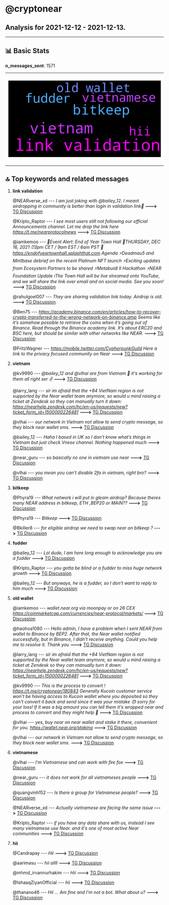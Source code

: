 # **@cryptonear**
 ## Analysis for **2021-12-12** - **2021-12-13**.

---

## 📊 **Basic Stats**

**n_messages_sent**: 1571

---
![wordcloud](cryptonear_1Days_wordcloud.png)

---


## 🔝 **Top keywords and related messages**

1. **link validation**

    @NEARverse_xd --- *I am just joking with @bailey_12. I meant airdropping in community is better than login in validation link🤣* **--->** [TG Discussion](https://t.me/cryptonear/236073)

    @Kripto_Raptor --- *I see most users still not following our official Announcements channel. Let me drop the link here https://t.me/nearprotocolnews* **--->** [TG Discussion](https://t.me/cryptonear/233788)

    @iamkemoo --- *🚨Event Alert: End of Year Town Hall  📅THURSDAY, DEC 16, 2021 ⏰3pm CET / 9am EST / 6am PST 📍https://endofyeartownhall.splashthat.com  Agenda ⚡️Deadmau5 and Mintbase debrief on the recent Platinum NFT launch ⚡️Exciting updates from Ecosystem Partners to be shared ⚡️Metabuidl II Hackathon  ⚡️NEAR Foundation Update  ℹ️The Town Hall will be live streamed onto YouTube, and we will share the link over email and on social media.  See you soon!* **--->** [TG Discussion](https://t.me/cryptonear/234695)

    @rahulgoel007 --- *They are sharing validation link today. Airdrop is old.* **--->** [TG Discussion](https://t.me/cryptonear/236066)

    @Ben75 --- *https://academy.binance.com/en/articles/how-to-recover-crypto-transferred-to-the-wrong-network-on-binance.amp  Seems like it’s somehow possible to retrieve the coins when it’s going out of Binance. Read through the Binance academy link. It’s about ERC20 and BSC here, but should be similar with other networks like NEAR.* **--->** [TG Discussion](https://t.me/cryptonear/234021)

    @FritzWagner --- *https://mobile.twitter.com/CypherpunkGuild  Here a link to the privacy focused community on Near* **--->** [TG Discussion](https://t.me/cryptonear/235013)

2. **vietnam**

    @kv9990 --- *@bailey_12 and @vlhai are from Vietnam 👀 it's working for them all right ser ✌️* **--->** [TG Discussion](https://t.me/cryptonear/236187)

    @larry_lang --- *sir im afraid that the +84 VietNam region is not supported by the Near wallet team anymore, so would u mind raising a ticket at Zendesk so they can manually turn it down:  https://nearhelp.zendesk.com/hc/en-us/requests/new?ticket_form_id=1500000226481* **--->** [TG Discussion](https://t.me/cryptonear/233918)

    @vlhai --- *our network in Vietnam not allow to send crypto message, so they block near wallet sms.* **--->** [TG Discussion](https://t.me/cryptonear/236134)

    @bailey_12 --- *Haha I based in UK so I don’t know what’s things in Vietnam but just check Vnese channel. Nothing happened much* **--->** [TG Discussion](https://t.me/cryptonear/236188)

    @near_guru --- *so basically no one in vietnam use near* **--->** [TG Discussion](https://t.me/cryptonear/236189)

    @vlhai --- *you mean you can't disable 2fa in vietnam, right bro?* **--->** [TG Discussion](https://t.me/cryptonear/236203)

3. **bitkeep**

    @Phyra19 --- *What network i will put in gleam airdrop? Because theres many NEAR address in bitkeep, ETH ,BEP20 or MAIN??* **--->** [TG Discussion](https://t.me/cryptonear/236147)

    @Phyra19 --- *Bitkeep* **--->** [TG Discussion](https://t.me/cryptonear/236140)

    @Bkiller8 --- *for eligible airdrop we need to swap near on bitkeep ?* **--->** [TG Discussion](https://t.me/cryptonear/235318)

4. **fudder**

    @bailey_12 --- *Lol dude, I am here long enough to acknowledge you are a fudder* **--->** [TG Discussion](https://t.me/cryptonear/236183)

    @Kripto_Raptor --- *you gotta be blind or a fudder to miss huge network growth* **--->** [TG Discussion](https://t.me/cryptonear/236214)

    @bailey_12 --- *But anyways, he is a fudder, so I don’t want to reply to him much* **--->** [TG Discussion](https://t.me/cryptonear/236193)

5. **old wallet**

    @iamkemoo --- *wallet.near.org via moonpay or on 26 CEX https://coinmarketcap.com/currencies/near-protocol/markets/* **--->** [TG Discussion](https://t.me/cryptonear/234446)

    @haohoa1080 --- *Hello admin, I have a problem when I sent NEAR from wallet to Binance by BEP2. After that, the Near wallet notified successfully, but in Binance, I didn't receive anything. Could you help me to resolve it. Thank you* **--->** [TG Discussion](https://t.me/cryptonear/234011)

    @larry_lang --- *sir im afraid that the +84 VietNam region is not supported by the Near wallet team anymore, so would u mind raising a ticket at Zendesk so they can manually turn it down:  https://nearhelp.zendesk.com/hc/en-us/requests/new?ticket_form_id=1500000226481* **--->** [TG Discussion](https://t.me/cryptonear/233918)

    @kv9990 --- *This is the process to convert ! https://t.me/cryptonear/180843  Generally Kucoin customer service won't be having access to Kucoin wallet where you deposited  so they can't convert it back and send since it was your mistake 😓 sorry for your loss! If it was a big amount you can tell them it's wrapped near and process to convert and they might help 👀* **--->** [TG Discussion](https://t.me/cryptonear/234230)

    @vlhai --- *yes, buy near on near wallet and stake it there, convenient for you. https://wallet.near.org/staking* **--->** [TG Discussion](https://t.me/cryptonear/235203)

    @vlhai --- *our network in Vietnam not allow to send crypto message, so they block near wallet sms.* **--->** [TG Discussion](https://t.me/cryptonear/236134)

6. **vietnamese**

    @vlhai --- *I'm Vietnamese and can work with fire fox* **--->** [TG Discussion](https://t.me/cryptonear/236178)

    @near_guru --- *it does not work for all vietnameses people* **--->** [TG Discussion](https://t.me/cryptonear/236155)

    @quangvinh152 --- *Is there a group for Vietnamese people?* **--->** [TG Discussion](https://t.me/cryptonear/235226)

    @NEARverse_xd --- *Actually vietnamese are facing the same issue* **--->** [TG Discussion](https://t.me/cryptonear/236175)

    @Kripto_Raptor --- *if you have any data share with us, instead I see many vietnamese use Near. and it's one of most active Near communities* **--->** [TG Discussion](https://t.me/cryptonear/236202)

7. **hii**

    @Candrapay --- *Hii* **--->** [TG Discussion](https://t.me/cryptonear/235871)

    @aarimasu --- *hii allll* **--->** [TG Discussion](https://t.me/cryptonear/235845)

    @mhmd_irvannurhakim --- *Hii* **--->** [TG Discussion](https://t.me/cryptonear/235453)

    @IshaaqZiyanOfficial --- *hii* **--->** [TG Discussion](https://t.me/cryptonear/235362)

    @thanano46 --- *Hii ... Am fine and I'm not a bot. What about u?* **--->** [TG Discussion](https://t.me/cryptonear/234726)

